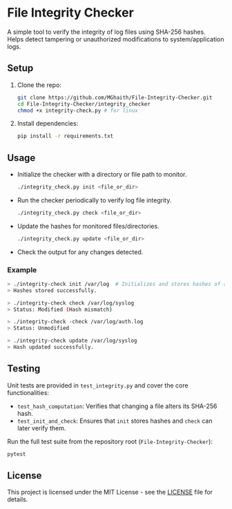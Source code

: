# File Integrity Checker
A simple tool to verify the integrity of log files using SHA-256 hashes.  
Helps detect tampering or unauthorized modifications to system/application logs.

## Setup

1. Clone the repo:
    ```bash
    git clone https://github.com/MGhaith/File-Integrity-Checker.git
    cd File-Integrity-Checker/integrity_checker
    chmod +x integrity-check.py # for linux
    ```
2. Install dependencies:
    ```bash
    pip install -r requirements.txt
    ```
## Usage

- Initialize the checker with a directory or file path to monitor.
    ```bash
    ./integrity_check.py init <file_or_dir>
    ```
- Run the checker periodically to verify log file integrity.
    ```bash
    ./integrity_check.py check <file_or_dir>
    ```
- Update the hashes for monitored files/directories.
    ```bash
    ./integrity_check.py update <file_or_dir>
    ```
- Check the output for any changes detected.

### Example
```bash
> ./integrity-check init /var/log  # Initializes and stores hashes of all log files in the directory
> Hashes stored successfully.

> ./integrity-check check /var/log/syslog
> Status: Modified (Hash mismatch)

> ./integrity-check -check /var/log/auth.log
> Status: Unmodified

> ./integrity-check update /var/log/syslog
> Hash updated successfully.

```	

## Testing
Unit tests are provided in `test_integrity.py` and cover the core functionalities:

- `test_hash_computation`: Verifies that changing a file alters its SHA-256 hash.
- `test_init_and_check`: Ensures that `init` stores hashes and `check` can later verify them.

Run the full test suite from the repository root (`File-Integrity-Checker`):
```bash
pytest
```

## License

This project is licensed under the MIT License - see the [LICENSE](https://github.com/MGhaith/File-Integrity-Checker/blob/main/LICENSE) file for details.